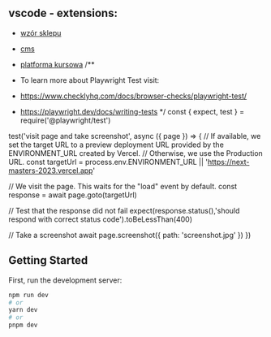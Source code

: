 ## vscode - extensions:

- [wzór sklepu](https://storefront.saleor.io/default-channel/products/balance-trail-720?variant=UHJvZHVjdFZhcmlhbnQ6MzQw)
- [cms](https://app-eu-central-1-shared-euc1-02.hygraph.com/8a9ae9ef-a24b-4387-a122-b0510696c0cb/master)
- [platforma kursowa](https://lms.hyperfunctor.com/courses/nextjsmasters/next13-zadania-3)
  /\*\*

- To learn more about Playwright Test visit:
- https://www.checklyhq.com/docs/browser-checks/playwright-test/
- https://playwright.dev/docs/writing-tests
  \*/
  const { expect, test } = require('@playwright/test')

test('visit page and take screenshot', async ({ page }) => {
// If available, we set the target URL to a preview deployment URL provided by the ENVIRONMENT_URL created by Vercel.
// Otherwise, we use the Production URL.
const targetUrl = process.env.ENVIRONMENT_URL || 'https://next-masters-2023.vercel.app'

// We visit the page. This waits for the "load" event by default.
const response = await page.goto(targetUrl)

// Test that the response did not fail
expect(response.status(),'should respond with correct status code').toBeLessThan(400)

// Take a screenshot
await page.screenshot({ path: 'screenshot.jpg' })
})

## Getting Started

First, run the development server:

```bash
npm run dev
# or
yarn dev
# or
pnpm dev
```
